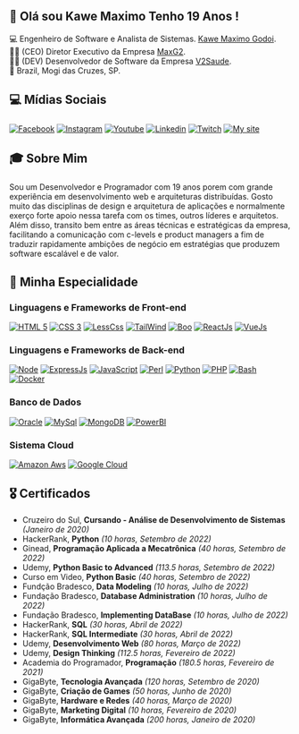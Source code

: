 ## 👋 Olá sou Kawe Maximo Tenho 19 Anos !

💻 Engenheiro de Software e Analista de Sistemas. [Kawe Maximo Godoi](https://www.instagram.com/kawe_maximo/).<br>
👨‍💼 (CEO) Diretor Executivo da Empresa [MaxG2](https://maxg2.com).<br>
👨‍💼 (DEV) Desenvolvedor de Software da Empresa [V2Saude](https://v2saude.com).<br>
🏡 Brazil, Mogi das Cruzes, SP.

## 💻 Mídias Sociais
###
[![Facebook](https://img.shields.io/badge/Facebook-3b5998?style=for-the-badge&logo=facebook&logoColor=white)](https://www.facebook.com/kawemaximo.maximo)
[![Instagram](https://img.shields.io/badge/Instagram-E1306C?style=for-the-badge&logo=instagram&logoColor=white)](https://www.instagram.com/kawe_maximo/)
[![Youtube](https://img.shields.io/badge/Yotube-FF0000?style=for-the-badge&logo=youtube&logoColor=white)](https://www.youtube.com/channel/UCzfGAeNgcMmrMmfdUUprbMA)
[![Linkedin](https://img.shields.io/badge/Linkedin-0e76a8?style=for-the-badge&logo=linkedin&logoColor=white)](https://www.linkedin.com/in/kawe-maximo-godoi/)
[![Twitch](https://img.shields.io/badge/Twitch-6441a5?style=for-the-badge&logo=twitch&logoColor=white)](https://www.twitch.tv/kawe_maximo)
[![My site](https://img.shields.io/badge/Maxg2-E34F26?style=for-the-badge&logo=html5&logoColor=white)](https://maxg2.com)

## 🎓 Sobre Mim 
###
Sou um Desenvolvedor e Programador com 19 anos porem com grande experiência em desenvolvimento web e arquiteturas distribuídas.
Gosto muito das disciplinas de design e arquitetura de aplicações e normalmente exerço forte apoio nessa tarefa com os times, outros líderes e arquitetos. Além disso, transito bem entre as áreas técnicas e estratégicas da empresa, facilitando a comunicação com c-levels e product managers a fim de traduzir rapidamente ambições de negócio em estratégias que produzem software escalável e de valor.

## 🚀 Minha Especialidade

### Linguagens e Frameworks de Front-end
[![HTML 5](https://img.shields.io/badge/HTML5-E34F26?style=for-the-badge&logo=html5&logoColor=white)](https://www.w3.org/standards/webdesign/htmlcss.html)
[![CSS 3](https://img.shields.io/badge/CSS3-1572B6?style=for-the-badge&logo=css3&logoColor=white)](https://www.w3.org/standards/webdesign/htmlcss.html)
[![LessCss](https://img.shields.io/badge/Less-1d365d?style=for-the-badge&logo=less&logoColor=white)](http://lesscss.org/)
[![TailWind](https://img.shields.io/badge/Tailwind%20CSS-38B2AC?style=for-the-badge&logo=Tailwind%20CSS&logoColor=white)](https://tailwindcss.com/)
[![Boo](https://img.shields.io/badge/Bootstrap-563D7C?style=for-the-badge&logo=bootstrap&logoColor=white)](https://bootstrap.com/)
[![ReactJs](https://img.shields.io/badge/React-20232A?style=for-the-badge&logo=react&logoColor=61DAFB)](https://reactjs.org/)
[![VueJs](https://img.shields.io/badge/Vue.js-35495E?style=for-the-badge&logo=vue.js&logoColor=4FC08d)](https://vuejs.org)


### Linguagens e Frameworks de Back-end
[![Node](https://img.shields.io/badge/Node.js-43853D?style=for-the-badge&logo=node.js&logoColor=white)](https://nodejs.org)
[![ExpressJs](https://img.shields.io/badge/express-000000?style=for-the-badge&logo=express&logoColor=white)](https://expressjs.com/)
[![JavaScript](https://img.shields.io/badge/Javascript-e1af24?style=for-the-badge&logo=javascript&logoColor=white)](https://developer.mozilla.org/pt-BR/docs/Web/JavaScript)
[![Perl](https://img.shields.io/badge/Perl-39457E?style=for-the-badge&logo=perl&logoColor=white)](htpps://perl.org)
[![Python](https://img.shields.io/badge/Python-FFD43B?style=for-the-badge&logo=python&logoColor=blue)](https://python.org)
[![PHP](https://img.shields.io/badge/PHP-777BB4?style=for-the-badge&logo=php&logoColor=white)](https://php.net)
[![Bash](https://img.shields.io/badge/Linux-E34F26?style=for-the-badge&logo=linux&logoColor=black)](https://pt.wikipedia.org/wiki/Bash)
[![Docker](https://img.shields.io/badge/Docker-2496ED?style=for-the-badge&logo=docker&logoColor=white)](https://www.docker.com/)

### Banco de Dados
[![Oracle](https://img.shields.io/badge/Oracle-F80000?style=for-the-badge&logo=oracle&logoColor=black)](htpps://oracle.com)
[![MySql](https://img.shields.io/badge/MySQL-00000F?style=for-the-badge&logo=mysql&logoColor=white)](https://www.mysql.com/)
[![MongoDB](https://img.shields.io/badge/MongoDB-4EA94B?style=for-the-badge&logo=mongodb&logoColor=white)](https://www.mongodb.com/)
[![PowerBI](https://img.shields.io/badge/PowerBI-F2C811?style=for-the-badge&logo=Power%20BI&logoColor=white)](https://powerbi.microsoft.com/pt-br/)

### Sistema Cloud
[![Amazon Aws](https://img.shields.io/badge/Amazon_AWS-232F3E?style=for-the-badge&logo=amazon-aws&logoColor=white)](https://aws.amazon.com/)
[![Google Cloud](https://img.shields.io/badge/Google_Cloud-4285F4?style=for-the-badge&logo=google-cloud&logoColor=white)](https://cloud.google.com/?hl=pt-br)

## 🎖️ Certificados
* Cruzeiro do Sul, **Cursando - Análise de Desenvolvimento de Sistemas** *(Janeiro de 2020)*
* HackerRank, **Python** *(10 horas, Setembro de 2022)*
* Ginead, **Programação Aplicada a Mecatrônica** *(40 horas, Setembro de 2022)*
* Udemy, **Python Basic to Advanced** *(113.5 horas, Setembro de 2022)*
* Curso em Video, **Python Basic** *(40 horas, Setembro de 2022)*
* Fundção Bradesco, **Data Modeling** *(10 horas, Julho de 2022)*
* Fundação Bradesco, **Database Administration** *(10 horas, Julho de 2022)*
* Fundação Bradesco, **Implementing DataBase** *(10 horas, Julho de 2022)*
* HackerRank, **SQL** *(30 horas, Abril de 2022)*
* HackerRank, **SQL Intermediate** *(30 horas, Abril de 2022)*
* Udemy, **Desenvolvimento Web** *(80 horas, Março de 2022)*
* Udemy, **Design Thinking** *(112.5 horas, Fevereiro de 2022)*
* Academia do Programador, **Programação** *(180.5 horas, Fevereiro de 2021)*
* GigaByte, **Tecnologia Avançada** *(120 horas, Setembro de 2020)*
* GigaByte, **Criação de Games** *(50 horas, Junho de 2020)*
* GigaByte, **Hardware e Redes** *(40 horas, Março de 2020)*
* GigaByte, **Marketing Digital** *(10 horas, Fevereiro de 2020)*
* GigaByte, **Informática Avançada** *(200 horas, Janeiro de 2020)*
